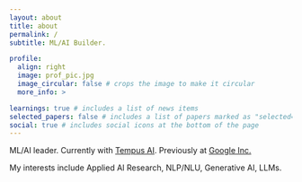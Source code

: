 ```yaml
---
layout: about
title: about
permalink: /
subtitle: ML/AI Builder.

profile:
  align: right
  image: prof_pic.jpg
  image_circular: false # crops the image to make it circular
  more_info: >

learnings: true # includes a list of news items
selected_papers: false # includes a list of papers marked as "selected={true}"
social: true # includes social icons at the bottom of the page
---
```


ML/AI leader. 
Currently with <a href='https://www.tempus.com'>Tempus AI</a>.
Previously at <a href='https://www.google.com'>Google Inc.</a>

My interests include Applied AI Research, NLP/NLU, Generative AI, LLMs.
